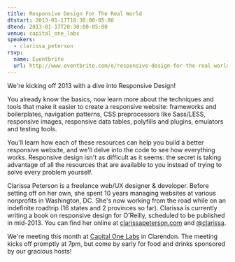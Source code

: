 ```yaml
---
title: Responsive Design For The Real World
dtstart: 2013-01-17T18:30:00-05:00
dtend: 2013-01-17T20:30:00-05:00
venue: capital_one_labs
speakers:
  - clarissa_peterson
rsvp:
  name: Eventbrite
  url: http://www.eventbrite.com/e/responsive-design-for-the-real-world-tickets-5130457336
---
```


We're kicking off 2013 with a dive into Responsive Design!

You already know the basics, now learn more about the techniques and tools that make it easier to create a responsive website: frameworks and boilerplates, navigation patterns, CSS preprocessors like Sass/LESS, responsive images, responsive data tables, polyfills and plugins, emulators and testing tools.

You'll learn how each of these resources can help you build a better responsive website, and we'll delve into the code to see how everything works. Responsive design isn't as difficult as it seems: the secret is taking advantage of all the resources that are available to you instead of trying to solve every problem yourself.

Clarissa Peterson is a freelance web/UX designer & developer. Before setting off on her own, she spent 10 years managing websites at various nonprofits in Washington, DC. She's now working from the road while on an indefinite roadtrip (16 states and 2 provinces so far). Clarissa is currently writing a book on responsive design for O'Reilly, scheduled to be published in mid-2013. You can find her online at [clarissapeterson.com](http://clarissapeterson.com) and [@clarissa](http://twitter.com/clarissa).

We're meeting this month at [Capital One Labs](https://capitalonelabs.com/) in Clarendon. The meeting kicks off promptly at 7pm, but come by early for food and drinks sponsored by our gracious hosts!
